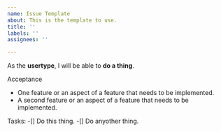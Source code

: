 ```yaml
---
name: Issue Template
about: This is the template to use.
title: ''
labels: ''
assignees: ''

---
```


As the **usertype**, I will be able to **do a thing**.

Acceptance
- One feature or an aspect of a feature that needs to be implemented.
- A second feature or an aspect of a feature that needs to be implemented.

Tasks:
-[] Do this thing.
-[] Do anyother thing.
